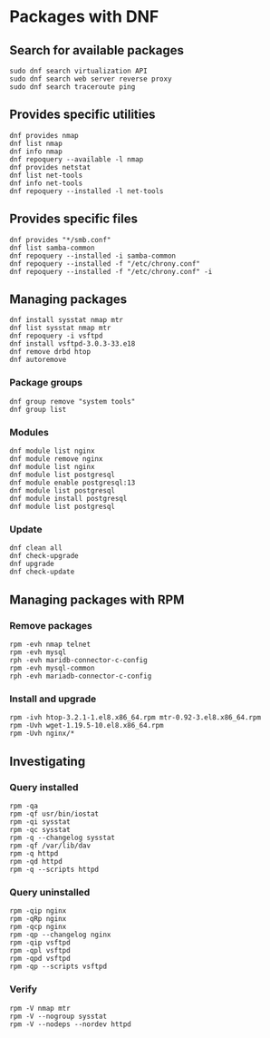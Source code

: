 # Packages with DNF

## Search for available packages

```
sudo dnf search virtualization API
sudo dnf search web server reverse proxy
sudo dnf search traceroute ping
```

## Provides specific utilities

```
dnf provides nmap
dnf list nmap
dnf info nmap
dnf repoquery --available -l nmap
dnf provides netstat
dnf list net-tools
dnf info net-tools
dnf repoquery --installed -l net-tools
```

## Provides specific files

```
dnf provides "*/smb.conf"
dnf list samba-common
dnf repoquery --installed -i samba-common
dnf repoquery --installed -f "/etc/chrony.conf"
dnf repoquery --installed -f "/etc/chrony.conf" -i
```

## Managing packages

```
dnf install sysstat nmap mtr
dnf list sysstat nmap mtr
dnf repoquery -i vsftpd
dnf install vsftpd-3.0.3-33.e18
dnf remove drbd htop
dnf autoremove
```

### Package groups

```
dnf group remove "system tools"
dnf group list
```

### Modules

```
dnf module list nginx
dnf module remove nginx
dnf module list nginx
dnf module list postgresql
dnf module enable postgresql:13
dnf module list postgresql
dnf module install postgresql
dnf module list postgresql
```

### Update

```
dnf clean all
dnf check-upgrade
dnf upgrade
dnf check-update
```

## Managing packages with RPM

### Remove packages

```
rpm -evh nmap telnet
rpm -evh mysql
rph -evh maridb-connector-c-config
rpm -evh mysql-common
rph -evh mariadb-connector-c-config
```

### Install and upgrade

```
rpm -ivh htop-3.2.1-1.el8.x86_64.rpm mtr-0.92-3.el8.x86_64.rpm
rpm -Uvh wget-1.19.5-10.el8.x86_64.rpm
rpm -Uvh nginx/*
```

## Investigating

### Query installed

```
rpm -qa
rpm -qf usr/bin/iostat
rpm -qi sysstat
rpm -qc sysstat
rpm -q --changelog sysstat
rpm -qf /var/lib/dav
rpm -q httpd
rpm -qd httpd
rpm -q --scripts httpd
```

### Query uninstalled

```
rpm -qip nginx
rpm -qRp nginx
rpm -qcp nginx
rpm -qp --changelog nginx
rpm -qip vsftpd
rpm -qpl vsftpd
rpm -qpd vsftpd
rpm -qp --scripts vsftpd
```

### Verify

```
rpm -V nmap mtr
rpm -V --nogroup sysstat
rpm -V --nodeps --nordev httpd
```


